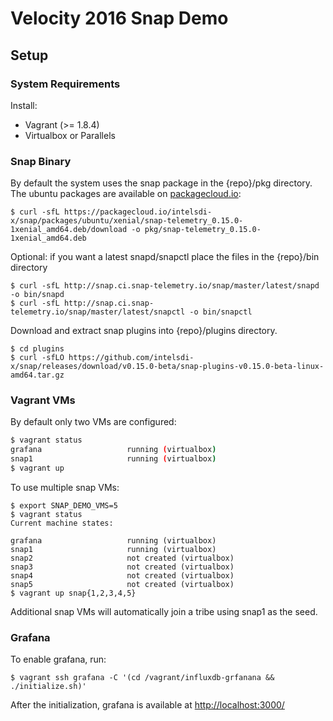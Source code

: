 # Velocity 2016 Snap Demo

## Setup

### System Requirements

Install:

* Vagrant (>= 1.8.4)
* Virtualbox or Parallels

### Snap Binary

By default the system uses the snap package in the {repo}/pkg directory. The ubuntu packages are available on [packagecloud.io](https://packagecloud.io/intelsdi-x/snap):

```
$ curl -sfL https://packagecloud.io/intelsdi-x/snap/packages/ubuntu/xenial/snap-telemetry_0.15.0-1xenial_amd64.deb/download -o pkg/snap-telemetry_0.15.0-1xenial_amd64.deb

```

Optional: if you want a latest snapd/snapctl place the files in the {repo}/bin directory

```
$ curl -sfL http://snap.ci.snap-telemetry.io/snap/master/latest/snapd -o bin/snapd
$ curl -sfL http://snap.ci.snap-telemetry.io/snap/master/latest/snapctl -o bin/snapctl
```

Download and extract snap plugins into {repo}/plugins directory.

```
$ cd plugins
$ curl -sfLO https://github.com/intelsdi-x/snap/releases/download/v0.15.0-beta/snap-plugins-v0.15.0-beta-linux-amd64.tar.gz
```

### Vagrant VMs

By default only two VMs are configured:
```bash
$ vagrant status
grafana                   running (virtualbox)
snap1                     running (virtualbox)
$ vagrant up
```

To use multiple snap VMs:
```
$ export SNAP_DEMO_VMS=5
$ vagrant status
Current machine states:

grafana                   running (virtualbox)
snap1                     running (virtualbox)
snap2                     not created (virtualbox)
snap3                     not created (virtualbox)
snap4                     not created (virtualbox)
snap5                     not created (virtualbox)
$ vagrant up snap{1,2,3,4,5}
```

Additional snap VMs will automatically join a tribe using snap1 as the seed.

### Grafana

To enable grafana, run:

```
$ vagrant ssh grafana -C '(cd /vagrant/influxdb-grfanana && ./initialize.sh)'
```

After the initialization, grafana is available at [http://localhost:3000/](http://localhost:3000)

